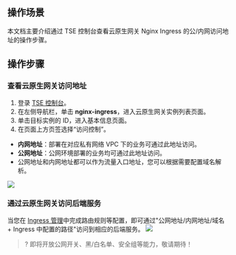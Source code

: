 ## 操作场景

本文档主要介绍通过 TSE 控制台查看云原生网关 Nginx Ingress 的公/内网访问地址的操作步骤。

## 操作步骤

### 查看云原生网关访问地址
1. 登录 [TSE 控制台](https://console.cloud.tencent.com/tse/nignx)。
2. 在左侧导航栏，单击 **nginx-ingress**，进入云原生网关实例列表页面。
3. 单击目标实例的 ID，进入基本信息页面。
4. 在页面上方页签选择“访问控制”。
- **内网地址**：部署在对应私有网络 VPC 下的业务可通过此地址访问。
- **公网地址**：公网环境部署的业务均可通过此地址访问。
- 公网地址和内网地址都可以作为流量入口地址，您可以根据需要配置域名解析。
<img src="https://qcloudimg.tencent-cloud.cn/raw/4bfa8ffd72831e9a73519c356a8570da.jpg">

### 通过云原生网关访问后端服务
当您在 [Ingress 管理]()中完成路由规则等配置，即可通过"公网地址/内网地址/域名 + Ingress 中配置的路径"访问到相应的后端服务。
<img src="https://qcloudimg.tencent-cloud.cn/raw/0d6c70c1a92410d4c05b44d2e726ed9b.png">

>? 即将开放公网开关、黑/白名单、安全组等能力，敬请期待！
